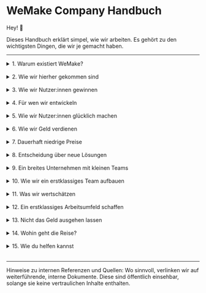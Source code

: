 # WeMake Company Handbuch

Hey! 👋

Dieses Handbuch erklärt simpel, wie wir arbeiten. Es gehört zu den wichtigsten Dingen, die wir je gemacht haben.

---

<details>

<summary>1. Warum existiert WeMake?</summary>

## Warum existiert WeMake?

### Unsere Mission

Wir transformieren Organisationen durch verantwortungsvolle KI – so, dass Menschen mehr Wirkung entfalten, Arbeit
sinnvoller wird und Unternehmen schneller lernen. Wir bauen Lösungen, die echte Probleme lösen: operativ, strategisch,
menschlich. Wir sind German-first in Qualität, Ethik, Sicherheit und Sprache – offen gegenüber der Welt, aber mit einem
präzisen Verständnis für den hiesigen Kontext.

#### Ein paar Worte

- Arbeit ist eine Praxis. Gute Arbeit braucht Haltung, Handwerk und Systeme.
- Technologie ist kein Selbstzweck. Sie ist ein Verstärker von Fähigkeiten – gut, wenn die Richtung stimmt, gefährlich,
  wenn nicht.
- Verantwortung ist kein Buzzword. Sie ist eine tägliche Entscheidung, sichtbar in Code, Verträgen, Beratung und
  Support.
- Wir messen uns an Wirkung: Was ist nach 30, 90, 365 Tagen besser? Für Nutzer:innen, Teams, Kund:innen und die
  Gesellschaft.

#### Du kannst mehr als nur eine oder zwei Lösungen erschaffen

Unsere Grundannahme: Menschen sind zu mehr fähig, als typische Rollenbeschreibungen zulassen. Deshalb entwerfen wir
Arbeit so, dass du mehrere Lösungen erschaffen kannst – nicht nur ein Feature. Dazu gehören:

- breite Ownership (Problem → Lösung → Betrieb → Lernen),
- Zugriff auf die „Infrastruktur des Könnens“ (Clarity, V41),
- Coaching, Dokumentation und Feedback-Loops,
- klare, öffentlich nachvollziehbare Entscheidungen (PRs, RFCs, Architektur-Entscheidungs-Records),
- Tools, die aus dem Weg gehen statt Arbeit zu verkomplizieren.

### Unsere Strategie

#### 1. Quelle der Wahrheit für Kunden- und KI-Lösungen sein

- Wir verbinden strategische Beratung mit ausführbarer Technologie.
- Clarity ist unsere organisatorische Intelligenzschicht, V41 die multimodale Grundlage.
- Unser Consulting ist nicht vom Produkt getrennt – es operationalisiert Mission, Ethik und Architektur.

#### 2. Jede benötigte Lösung anbieten, um Unternehmen beim Wachstum zu helfen

- Wir bauen, kuratieren und orchestrieren Lösungen entlang echter Wertströme: Vertrieb, Operationen, Support,
  Compliance, Produkt, People.
- Unsere Toolbox (Clarity/V41) ermöglicht spezifische, wiederholbare Lösungen – industrienahe, aber nicht
  kundenspezifisch verhärtet.

#### 3. Als Erste am Start sein

- Time-to-Learn vor Time-to-Launch. Wir priorisieren schnelle, valide Lernzyklen über „perfekte“ Roadmaps.
- Standardmäßig bauen wir iterativ in der Öffentlichkeit: Changelog, Demo-Umgebungen, offene Doks, öffentliche
  Diskussionen.

### Geheimer Masterplan

Geheim ist hier nur die Ironie. Der Plan ist öffentlich:

- Heute (Ist): Beratung, Orchestration und Umsetzung mit Clarity/V41; produktive Implementierungen; transparente
  Richtlinien.
- Nächste 12–24 Monate (Zielbild): mehr Self-Serve, smartere Automations-Patterns, intensivere Readiness-Checks,
  breitere Library wiederverwendbarer Lösungen; Ausbau unserer deutschen Sprach- und Kulturkompetenz in Modellen.
- Langfristig: WeMake als Referenz für verantwortungsvolle, wirksame KI im deutschsprachigen Raum; Infrastruktur statt
  Einzelprojekt.

</details><br/>

<details>

<summary>2. Wie wir hierher gekommen sind</summary>

## Wie wir hierher gekommen sind

Dinge, die uns beeinflusst haben

### Bücher (Typus, nicht Checkliste)

- Systems Thinking, antifragile Organisationen, Ethik in der Technik, Menschen in komplexen Systemen.
- Praktiken: RFCs, Design Docs, Postmortems, operatives Lernen, Entscheidungsjournal.
- Haltung: Klarheit, Mut, Konsequenz.

### Andere Unternehmen (als Lernfelder)

- Open-Source-Communities (Governance, Reviews, Contribution-Kultur).
- Sicherheits- und Cloud-Pioniere (Zero Trust, Resilienz, Automatisierung).
- Produktteams, die Dokumentation wie ein Produkt behandeln.

### Handbuch (als Werkzeug)

- Dieses Handbuch ist lebendig. Wir committen es. Wir versionieren es. Wir reviewen es.
- Es existiert nicht, um recht zu haben, sondern um besser zu werden.
- Wenn Realität und Handbuch divergieren, gewinnt die Realität – und wir passen das Handbuch an.

### Analogien, die uns prägen (kurz und ehrlich)

- Open Source → Unser Arbeitsmodell: öffentlich, nachvollziehbar, Beiträge willkommen.
- Stadtinfrastruktur → Unsere Plattformstrategie: Clarity/V41 sind Straßen, Strom, Wasser; auf ihnen entstehen Produkte.
- Gym, nicht Spa → Unsere Kultur: Du trainierst Verantwortung und Fähigkeiten; Komfort ist ein Nebenprodukt, kein Ziel.

</details><br/>

<details>

<summary>3. Wie wir Nutzer:innen gewinnen  </summary>

## Wie wir Nutzer:innen gewinnen

### Warum wir so sind, wie wir sind

- Wir lösen echte Probleme – keine hypothetischen.
- Wir sprechen die Sprache unserer Nutzer:innen (wörtlich: Deutsch; fachlich: die Sprache der Domäne).
- Vertrauen ist unsere Währung: Transparenz, Sicherheit, Klarheit in Erwartungen.

### Für uns bedeutet Marketing, nützliche Inhalte zu erstellen

- Inhalte sind unser Marketing. Von Deep-Dives bis zu Praxisguides.
- Kein „Hype as a Service“. Wir erklären, wie Dinge funktionieren – und wie nicht.
- Wir teilen: Benchmarks, Metriken, Trade-offs, Entscheidungen und ihre Kosten.

### Wir investieren gerne viel in unsere Website

- Die Website ist ein Produkt. Sie ist die erste Erfahrung mit WeMake.
- Sie ermöglicht Self-Serve: Demos, Docs, Sandboxen, direkte Buchungen – möglichst ohne Sales-Termin.
- Sie ist schnell, barrierearm, suchbar, verständlich, aktualisiert.
- Sie sagt, was wir tun – und was nicht.

### Wir machen es dir extrem leicht, WeMake-Lösungen zu kaufen

- Freemium/Trials, klare Nutzungsmodelle, einfache Verträge.
- Abkürzungen statt Hürden: Direktkauf, Pilot, Pay-as-you-go.
- Keine versteckten Gebühren; Preise werden erklärt, nicht verschleiert.

</details><br/>

<details>

<summary>4. Für wen wir entwickeln</summary>

## Für wen wir entwickeln

### Unser aktuelles ICP (Ideales Kundenprofil)

- Organisationen im DACH-Raum mit klarem Anspruch an Qualität, Sicherheit, Ethik.
- Teams, die bereit sind, mit KI operativ zu arbeiten (nicht nur zu diskutieren).
- Domänen mit Regulierung: Gesundheit, Finanz, Industrie, öffentliche Hand, Bildung – dort, wo Sorgfalt Pflicht ist.
- Menschen, die Gleichheit, Empowerment und Sinnhaftigkeit ernst meinen – und die Konsequenzen tragen wollen (Ownership,
  Lernkurven, Feedback).

### Häufig gestellte Fragen (FAQ)

#### An wen sollten wir beim Kreieren besonders denken?

- An die eigentlichen Praktiker:innen: die Person, die den Prozess betreibt, die den Fehler ausbaden muss, die wirklich
  Zeit spart oder verliert.
- An Führungskräfte mit Verantwortung für Wirkung, nicht nur Zahlen.
- An Kolleg:innen, die später onboarden – Dokumentation als Willkommenspaket.

#### Was ist ein:e Kunde:in mit hohem Potenzial und warum ist das wichtig?

- Hohes Potenzial = klare Pain Points, Datenzugang, operative Bereitschaft, Sponsor mit Ownership.
- Wichtig, weil wir Ergebnisse wollen: schnelle Lernzyklen, wiederholbare Muster, skalierbare Lösungen.

#### Was ist ein Hobbyist und warum ist das wichtig?

- Hobbyist:in = experimentiert, aber ohne echte Anwendung/Verbindlichkeit.
- Wichtig, um freundlich zu sein, aber fokussiert zu bleiben: Wir helfen gern, doch wir priorisieren Wirkung.

#### Warum das KI-Team?

- Weil Umsetzung zählt: Daten, Prozesse, Sicherheit, Governance, Integration.
- Das KI-Team sorgt für wiederholbare Qualität, nicht für bunte Demos.

#### Was ist mit Marketing?

- Marketing ist Teil des Produkts: Inhalte, Demos, Dokumentation, Community.
- Ziel: Verstehen ermöglichen und Hürden senken.
- Sales ist Beratung, nicht Druck.

</details><br/>

<details>

<summary>5. Wie wir Nutzer:innen glücklich machen</summary>

## Wie wir Nutzer:innen glücklich machen

### Lösungen schaffen, die Menschen wirklich wollen

- Wir starten bei den Aufgaben, nicht bei den Features.
- Wir messen Wirkung: Zeitersparnis, Fehlerreduktion, Qualität, Zufriedenheit.
- Wir bauen klein und lernen schnell: Proof → Pilot → Produktion.
- Wir dokumentieren, was wir lernen – öffentlich, wenn möglich.

### Expert:innen sprechen mit Nutzer:innen und bieten Support

- Keine Support-Warteschlange mit Skript. Du sprichst mit den Menschen, die es gebaut haben.
- Review/Support-Calls sind kurz, konkret, lösungsorientiert; async-first; nachvollziehbar dokumentiert.
- Wir sind ehrlich über Trade-offs – und helfen dir, die richtige Entscheidung zu treffen.

</details><br/>

<details>

<summary>6. Wie wir Geld verdienen</summary>

## Wie wir Geld verdienen

### Unser Vertriebsansatz basiert auf der besten Erfahrung für unser ideales Kundenprofil

- Self-Serve und Low-Touch, wo möglich. High-Touch nur, wo notwendig.
- Inhalte, Demos, Readiness-Checks senken Akquisekosten und erhöhen Passung.
- Wir verkaufen keine Luftschlösser – unsere Lösungen sind nutzbar, nicht nur vorzeigbar.

### Preise sollten kein Hindernis sein

- Transparente Modelle, Einstieg ohne Kapitalblocker.
- Wir stellen Nutzen vor Margenmaximierung – nachhaltig, nicht naiv.
- Wir investieren in Effizienz und Automatisierung, um Preise dauerhaft niedrig zu halten.

### Abrechnung nach tatsächlicher Nutzung und volle Kontrolle für Nutzer:innen

- Pay-as-you-go, Caps, Limits, Alarmierungen: du kontrollierst deine Kosten.
- Exportierbarkeit von Daten und Metriken ist kein Premium-Feature.
- Kündigen ist so leicht wie Buchen.

### Die günstigste Option für jede einzelne Lösung sein

- Wir optimieren auf TCO (Total Cost of Ownership): Implementierung, Betrieb, Risiken.
- Wenn Open-Source günstiger und gut genug ist, empfehlen wir es – selbst wenn es uns kurzfristig Umsatz kostet.
- Wir verdienen Vertrauen, bevor wir Umsatz maximieren.

### Prinzipien für den Umgang mit Großkund:innen (Enterprise)

- Es ist okay, Deals zu verlieren. Wir bleiben Prinzipien treu.
- Wir sagen vertraglich keine spezifischen Liefergegenstände zu; wir liefern Ergebnisse entlang definierter Ziele und
  Messgrößen.
- Wir entwickeln Dinge, wenn wir überzeugt sind, dass sie mehr als eine Organisation nutzen kann.
- Kund:innen müssen Lösungen ausprobieren, bevor sie Änderungen erwarten können – Lernen schlägt Hypothesen.
- Produktmanagement/CSM ist nicht Standard – aber als leichtgewichtiges, temporäres Werkzeug okay, wenn Skalierung,
  Koordination oder Compliance es erfordern.
- Sicherheit und Ethik sind nicht verhandelbar.

</details><br/>

<details>

<summary>7. Dauerhaft niedrige Preise</summary>

## Dauerhaft niedrige Preise

### Wir können mehrere Produkte an dieselben Personen verkaufen

- Ein Problem selten allein; wer ein Problem löst, hat meist ein zweites – wir liefern modular und integrierbar.
- Cross-Solution-Design spart Implementierungskosten.

### Kein Vertrieb notwendig

- Dokumentation, Demos, Sandboxen, Online-Buchung – wir senken Hürden, damit du selbst entscheiden kannst.
- Vertrieb ist Beratung, nicht Druck.

### Mehrere Lösungen, ein Datensatz

- Clarity als Orchestrator, V41 als Kern – einheitliche Identitäten, Metriken, Governance.
- Weniger Integration, weniger Brüche, weniger Kosten.

### Ein technisches Publikum, das Dokumentation statt technischen Support benötigt

- Wir schreiben Doks, die wirklich helfen: How-tos, Playbooks, Architekturen, Entscheidungsleitfäden.
- Wir investieren in Beispiele, SDKs, Templates, statt Tickets zu züchten.

### Nutzung von Open-Source-Technologie

- Wir nutzen, was gut ist – und geben zurück, wo wir können.
- Open Source ist auch ein Governance-Modell: öffentlich, reviewbar, forkbar.

</details><br/>

<details>

<summary>8. Entscheidung über neue Lösungen</summary>

## Entscheidung über neue Lösungen

### Wie wir Features innerhalb bestehender Lösungen auswählen

- Leitfrage: Wessen Problem lösen wir – und wie schnell lernen wir?
- Kriterien: Nutzen, Wiederverwendbarkeit, Sicherheit, Komplexität, Pflegeaufwand, Dokumentierbarkeit.
- Formate: RFCs, Architekturentscheidungen, kleine Experimente, öffentliche Changelogs.

### Wie wir neue Lösungen auswählen

- Wir wählen dann neu, wenn ein Problem nicht sinnvoll in bestehende Lösungen integrierbar ist – oder wenn ein neues
  Fähigkeitsbündel entsteht.
- Wir vermeiden Produktfriedhöfe: klarer Owner, klare Metriken, klare Exit-Kriterien.
- Wir schreiben vor dem Bauen die Doks, die wir später brauchen (Install, Runbook, Troubleshooting, Security, Ethics,
  Metrics).

</details><br/>

<details>

<summary>9. Ein breites Unternehmen mit kleinen Teams</summary>

## Ein breites Unternehmen mit kleinen Teams

### Geschwindigkeit

- Geschwindigkeit = kurze Batch-Größen + klare Verantwortungen + öffentlich nachvollziehbare Entscheidungen.
- Wir optimieren nicht auf Auslastung, sondern auf Durchsatz und Lerngeschwindigkeit.

### Kleine Teams

- Kleine, autonome Zellen mit End-to-End-Verantwortung.
- Teams haben alles, was sie brauchen, oder sie bauen es – wir reduzieren Abhängigkeiten.

### Minimale Hierarchie

- Führung ist eine Tätigkeit, kein Rangabzeichen.
- Wir führen über Klarheit, nicht über Kontrolle.

### Titel basierend auf deiner tatsächlichen Tätigkeit

- Nenn dich so, wie du wirkst. Titel spiegeln Output, nicht Wunsch.
- Karrierewege sind Pfade des Könnens, nicht Treppen aus Karotten.

### Zielsetzung

- Wir nutzen klare, messbare Ziele mit Feedback-Loops.
- „Ship small, learn big“: kleine Releases, große Lerneffekte.

</details><br/>

<details>

<summary>10. Wie wir ein erstklassiges Team aufbauen</summary>

## Wie wir ein erstklassiges Team aufbauen

Persönlichkeitsmerkmale, die zum Erfolg bei uns führen

### Echte Gestalter:innen

- Du willst Dinge in die Welt bringen. Du kannst abstrahieren und bauen.
- Du baust Systeme, die andere besser machen.

### Unkomplizierte Zusammenarbeit

- Du kommunizierst klar, freundlich, präzise.
- Du arbeitest async und respektierst Fokuszeiten.

### Bereitschaft, den gemeinsamen Weg zu gehen

- Erfolg ist Teamleistung. Du teilst Kredit und lernst aus Fehlern.
- Du gehst Konflikte an – früh, offen, lösungsorientiert.

### Treiber:innen, nicht Mitfahrer:innen

- Du wartest nicht auf Erlaubnis; du holst dir Kontext und legst los.
- Du verantwortest Wirkung.

### Gute Gründe, bei uns anzufangen

- Du willst an der vordersten Linie arbeiten: Ethik, Sicherheit, Wirksamkeit.
- Du willst remote, eigenverantwortlich, mit klarem Impact arbeiten.
- Du willst lernen, dokumentieren, teilen – und andere mitziehen.

### Warum du nicht zu uns kommen solltest

- Wenn du Komfort über Verantwortung stellst.
- Wenn dir Transparenz unangenehm ist.
- Wenn du lieber verwaltet wirst als zu führen.

### Eine kleine Gruppe starker Menschen und Vergütung

- Wenige, starke Menschen schlagen große, durchschnittliche Teams.
- Vergütung ist fair, transparent, kompetitiv – mit Ownership-Optionen, wenn sinnvoll.
- Wir vergüten Wirkung, nicht Präsenz.

</details><br/>

<details>

<summary>11. Was wir wertschätzen</summary>

## Was wir wertschätzen

### Du steuerst selbst

- Kontext > Kontrolle. Wir geben Richtung, du findest den besten Weg.
- Wir erwarten, dass du Entscheidungen triffst – und sie öffentlich erklärst.

### Mach es öffentlich

- Public by default: PRs, Issues, Docs, Roadmaps – alles, was nicht vertraulich sein muss.
- Öffentlichkeit ist ein Qualitätsfilter und ein Lehrmeister.

### Mehr Mut zum Ungewöhnlichen

- Konventionen sind bequem; Fortschritt ist unbequem.
- Wir suchen dort, wo andere nicht hinschauen – und wir erklären, was wir finden.

### Warum nicht jetzt?

- Heute ist besser als demnächst. Klein anfangen, groß lernen.
- Risiken klar benennen, nicht vermeiden.

### Grundsätzlich optimistisch

- Wir sind Realist:innen mit Blick nach vorne.
- Probleme sind Einladungen zu Systemdesign.

</details><br/>

<details>

<summary>12. Ein erstklassiges Arbeitsumfeld schaffen</summary>

## Ein erstklassiges Arbeitsumfeld schaffen

### Standardmäßig kein Produktmanagement

- Unsere Default-Einstellung: Engineers, Researchers, Designer:innen sprechen direkt mit Nutzer:innen.
- Produktmanagement/CSM aktivieren wir leichtgewichtig, temporär, dort wo Enterprise-Kontext, Koordination oder
  Compliance dies erfordern.
- Ziel: Weniger Übersetzungsschichten, mehr geteiltes Verständnis, schnellere Lernschleifen.

### Transparenz ist der Treibstoff für Autonomie

- Jede Entscheidung hat einen PR, ein Issue oder ein ADR.
- Protokolle, Postmortems, Metriken sind Standard.
- Sicherheit und Ethik sind mitdokumentiert.

### Es beginnt mit der Einstellung

- Wir stellen Menschen ein, die Verantwortung wollen und können.
- Wir prüfen Fähigkeiten, Haltung, Lernfähigkeit; wir coachen, wir testen in der Praxis.

### Ein hoher Anteil unseres Teams sind Tech-Talente aller Geschlechter

- Technologie ist unser Medium, Vielfalt unser Verstärker.
- Wir achten auf Sprache, Chancen, Räume – damit Kompetenz sichtbar wird.

### Konzentriertes Arbeiten

- Async-first, tiefe Fokuszeiten, wenige Meetings.
- Kommunikation ist schriftlich, prägnant, respektvoll.
- Slack ist für Koordination; Entscheidungen stehen in PRs/Issues.

</details><br/>

<details>

<summary>13. Nicht das Geld ausgehen lassen</summary>

## Nicht das Geld ausgehen lassen

### Ruhe bewahren und auf Überleben ausgerichtet sein

- Wir priorisieren Runway und Wirkung vor Wachstum um jeden Preis.
- Wir betreiben Szenarien und Frühwarnsysteme.

### Prinzipien zur Kapitalbeschaffung

- Kapital ist ein Werkzeug, kein Ziel.
- Wir nehmen Geld nur zu Bedingungen, die unsere Prinzipien schützen.
- Transparenz gegenüber Team und Community hat Priorität.

### Wie wir es ausgeben

- In Infrastruktur, die viele Lösungen ermöglicht (Clarity, V41).
- In Menschen, die Systeme bauen, nicht nur Tickets bearbeiten.
- In Inhalte, die nutzen – Doks, Playbooks, Forschung, Benchmarks.

</details><br/>

<details>

<summary>14. Wohin geht die Reise?</summary>

## Wohin geht die Reise?

### Wird WeMake verkauft werden?

- Wir bauen auf Eigenständigkeit. Verkauf ist kein Ziel, sondern ein mögliches Ereignis – falls es Mission und Menschen
  stärkt.
- Sekundärverkäufe sind uns lieber als vollständige Übernahmen.

### 1 Mio. € bis 2027

- Konkretes, messbares Ziel – nicht nur Umsatz, sondern wiederkehrender Wert und Wirkung.
- Wir veröffentlichen Kennzahlen, die die Reise zeigen (ohne Vertrauliches zu teilen).

### Sekundärverkäufe statt kompletter Übernahme

- Mitarbeiter:innen sollen partizipieren können, ohne Kultur oder Mission zu verkaufen.
- Wir bevorzugen Optionen, die Stabilität sichern und Wachstum ermöglichen.

</details><br/>

<details>

<summary>15. Wie du helfen kannst</summary>

## Wie du helfen kannst

### Dich schnell einarbeiten

- Lies dieses Handbuch und unsere Kern-Dokumente.
- Starte mit einem kleinen, nützlichen Beitrag: eine Doku-Stelle verbessern, ein kleines Script, ein Test, ein Pattern.

### Um Hilfe bitten, aber erst nachdem du es selbst versucht hast

- Zeig deinen Versuch: Was du getan hast, was du beobachtet hast, was nicht funktioniert hat.
- Frag spezifisch, damit wir gezielt helfen können.

### Keine Perfektion erwarten

- „Perfekt“ ist oft langsam und fragil. „Klar + funktionsfähig + dokumentiert“ ist unser Sweet Spot.
- Fehler sind okay; verschweigen nicht.

### Es besser machen

- Hinterlasse alles ein Stück klarer, einfacher, sicherer als du es vorgefunden hast.
- Schreibe die Doku, die du dir gewünscht hättest.

### Nicht auf andere warten

- Ownership heißt handeln. Hole Kontext, entscheide, dokumentiere, iteriere.
- Wenn du blockiert bist, sag es früh.

### Eine Meinung haben

- Sag, was du denkst – begründet, respektvoll, mit Bereitschaft, besser zu werden.
- Änderst du deine Meinung, dokumentiere warum.

### Um die Ecke denken

- Such das dritte, vierte, fünfte Lösungsmuster.
- Kombiniere Bestehendes neu – Clarity AI ist dafür gemacht.

### Keine Issues an Personen zuweisen

- Wir arbeiten teamorientiert. Issues beschreiben Probleme; Teams committen zu Lösungen.
- Verantwortungen sind klar, aber nicht personifiziert im Tracking.

### Nicht einfach mergen ohne Review

- Mindestens ein Review – für Code, Dokus, Entscheidungen.
- Review heißt Verantwortung teilen, nicht Bürokratie.

### PRs > Issues > Slack

- Entscheidungen und änderbare Vorschläge gehören in PRs.
- Ideen und Probleme in Issues.
- Slack für Koordination und Menschliches.
- Wenn’s wichtig ist, steht es nicht nur in Slack.

### Dinge standardmäßig so öffentlich wie möglich machen

- Öffentlichkeit ist Default, Vertraulichkeit ist begründet.
- Schreibe für zukünftige Leser:innen – kurz, klar, mit Links.

### Proaktiv bei Community-Fragen sein

- Antworte hilfreich, freundlich, ehrlich.
- Wenn du’s nicht weißt: Sag es und finde es heraus.

### Und wenn du nicht hier arbeitest

- Dieses Handbuch darfst du lesen, zitieren, kritisieren.
- Wenn du denkst, etwas fehlt oder falsch ist: Eröffne ein Issue. Wir danken dir.

</details><br/>

---

Hinweise zu internen Referenzen und Quellen: Wo sinnvoll, verlinken wir auf weiterführende, interne Dokumente. Diese
sind öffentlich einsehbar, solange sie keine vertraulichen Inhalte enthalten.
